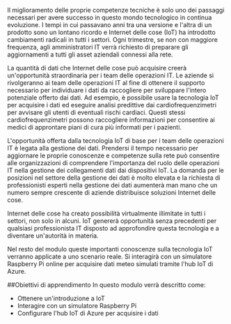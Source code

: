 <!--Video script: It began with Personal Digital Assistants, then smartphones and now everything from smart watches to smart thermostats are connecting people with more information than ever before. Once limited to just PCs, the Internet now allows anything that has valuable information to go online. How does this trend have the potential to impact all aspects of IT professional’s role? More importantly, how can IT professionals prepare for the Internet of Things?-->

Il miglioramento delle proprie competenze tecniche è solo uno dei passaggi necessari per avere successo in questo mondo tecnologico in continua evoluzione. I tempi in cui passavano anni tra una versione e l'altra di un prodotto sono un lontano ricordo e Internet delle cose (IoT) ha introdotto cambiamenti radicali in tutti i settori. Ogni trimestre, se non con maggiore frequenza, agli amministratori IT verrà richiesto di preparare gli aggiornamenti a tutti gli asset aziendali connessi alla rete.

La quantità di dati che Internet delle cose può acquisire creerà un'opportunità straordinaria per i team delle operazioni IT. Le aziende si rivolgeranno ai team delle operazioni IT al fine di ottenere il supporto necessario per individuare i dati da raccogliere per sviluppare l'intero potenziale offerto dai dati. Ad esempio, è possibile usare la tecnologia IoT per acquisire i dati ed eseguire analisi predittive dai cardiofrequenzimetri per avvisare gli utenti di eventuali rischi cardiaci. Questi stessi cardiofrequenzimetri possono raccogliere informazioni per consentire ai medici di approntare piani di cura più informati per i pazienti.

L'opportunità offerta dalla tecnologia IoT di base per i team delle operazioni IT è legata alla gestione dei dati. Prendersi il tempo necessario per aggiornare le proprie conoscenze e competenze sulla rete può consentire alle organizzazioni di comprendere l'importanza del ruolo delle operazioni IT nella gestione dei collegamenti dati dai dispositivi IoT. La domanda per le posizioni nel settore della gestione dei dati è molto elevata e la richiesta di professionisti esperti nella gestione dei dati aumenterà man mano che un numero sempre crescente di aziende distribuisce soluzioni Internet delle cose.

Internet delle cose ha creato possibilità virtualmente illimitate in tutti i settori, non solo in alcuni. IoT genererà opportunità senza precedenti per qualsiasi professionista IT disposto ad approfondire questa tecnologia e a diventare un'autorità in materia.

 Nel resto del modulo queste importanti conoscenze sulla tecnologia IoT verranno applicate a uno scenario reale. Si interagirà con un simulatore Raspberry Pi online per acquisire dati meteo simulati tramite l'hub IoT di Azure.

 ##<a name="learning-objectives"></a>Obiettivi di apprendimento
 In questo modulo verrà descritto come:
  - Ottenere un'introduzione a IoT
  - Interagire con un simulatore Raspberry Pi
  - Configurare l'hub IoT di Azure per acquisire i dati

<!--Reference links: 
Move to end.
-   Introduction to Azure IoT:
    <https://mva.microsoft.com/training-courses/introduction-to-azure-iot-17611?l=uxXUIs4rD_606218965>

-   Azure Internet of Things:
    <https://www.microsoft.com/en-ca/internet-of-things/>-->